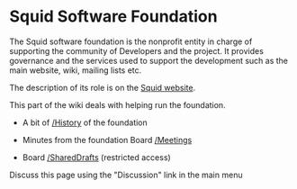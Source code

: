 # Squid Software Foundation

The Squid software foundation is the nonprofit entity in charge of
supporting the community of Developers and the project. It provides
governance and the services used to support the development such as the
main website, wiki, mailing lists etc.

The description of its role is on the [Squid
website](http://www.squid-cache.org/Foundation/).

This part of the wiki deals with helping run the foundation.

  - A bit of
    [/History](/Foundation/History#)
    of the foundation

  - Minutes from the foundation Board
    [/Meetings](/Foundation/Meetings#)

  - Board
    [/SharedDrafts](/Foundation/SharedDrafts#)
    (restricted access)

Discuss this page using the "Discussion" link in the main menu
